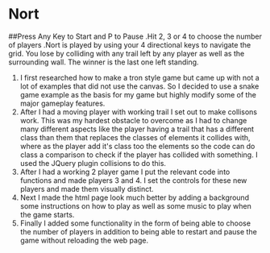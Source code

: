 # Nort
##Press Any Key to Start and P to Pause .Hit 2, 3 or 4 to choose the number of players .Nort is played by using your 4 directional keys to navigate the grid. You lose by colliding with any trail left by any player as well as the surrounding wall. The winner is the last one left standing.

<ol>
  <li>I first researched how to make a tron style game but came up with not a
  lot of examples that did not use the canvas. So I decided to use a snake game
  example as the basis for my game but highly modify some of the major gameplay features.</li>
  <li>After I had a moving player with working trail I set out to make collisons work.
  This was my hardest obstacle to overcome as I had to change many different aspects
  like the player having a trail that has a different class than them that replaces
  the classes of elements it collides with, where as the player add it's class
  too the elements so the code can do class a comparison to check if the player
  has collided with something. I used the JQuery plugin collisions to do this.</li>
  <li>After I had a working 2 player game I put the relevant code into functions
  and made players 3 and 4. I set the controls for these new players and made them
  visually distinct.</li>
  <li>Next I made the html page look much better by adding a background some
  instructions on how to play as well as some music to play when the game starts.</li>
  <li>Finally I added some functionality in the form of being able to choose the
  number of players in addition to being able to restart and pause the game without
  reloading the web page.</li>
</ol>
